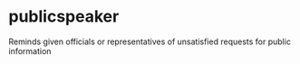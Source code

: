 # publicspeaker
Reminds given officials or representatives of unsatisfied requests for public information
